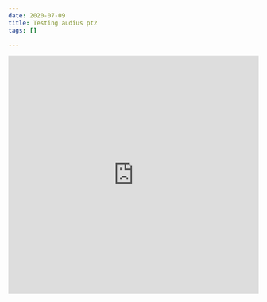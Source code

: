 ```yaml
---
date: 2020-07-09
title: Testing audius pt2
tags: []

---
```

<iframe src=https://audius.co/embed/track?id=77114&ownerId=21526&flavor=card width="100%" height="480" allow="encrypted-media" style="border: none;"></iframe>
